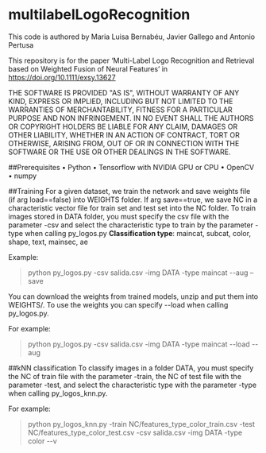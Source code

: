 # multilabelLogoRecognition

This code is authored by Maria Luisa Bernabéu, Javier Gallego and Antonio Pertusa

This repository is for the paper ‘Multi-Label Logo Recognition and Retrieval based on Weighted Fusion of Neural Features’ in https://doi.org/10.1111/exsy.13627

THE SOFTWARE IS PROVIDED "AS IS", WITHOUT WARRANTY OF ANY KIND, EXPRESS OR IMPLIED, INCLUDING BUT NOT LIMITED TO THE WARRANTIES OF MERCHANTABILITY, FITNESS FOR A PARTICULAR PURPOSE AND NON INFRINGEMENT. IN NO EVENT SHALL THE AUTHORS OR COPYRIGHT HOLDERS BE LIABLE FOR ANY CLAIM, DAMAGES OR OTHER LIABILITY, WHETHER IN AN ACTION OF CONTRACT, TORT OR OTHERWISE, ARISING FROM, OUT OF OR IN CONNECTION WITH THE SOFTWARE OR THE USE OR OTHER DEALINGS IN THE SOFTWARE.

##Prerequisites
•	Python
•	Tensorflow with NVIDIA GPU or CPU
•	OpenCV
•	numpy

##Training
For a given dataset, we train the network and save weights file (if arg load==false) into WEIGHTS folder. If arg save==true, we save NC in a characteristic vector file for train set and test set into the NC folder. To train images stored in DATA folder, you must specify the csv file with the parameter -csv and  select the characteristic type to train by the parameter -type when calling py_logos.py
**Classification type**: maincat, subcat, color, shape, text, mainsec, ae


Example:
>	python py_logos.py -csv salida.csv -img DATA -type maincat --aug –save


You can download the weights from trained models, unzip and put them into WEIGHTS/. To use the weights you can specify --load  when calling py_logos.py.

For example:
>	python py_logos.py -csv salida.csv -img DATA -type maincat --load --aug

##kNN classification
 To classify images in a folder DATA, you must  specify the NC of train file with the parameter -train, the NC of test file with the parameter -test, and select the characteristic type with the parameter -type when calling py_logos_knn.py.
 
For example:
> python py_logos_knn.py -train NC/features_type_color_train.csv -test NC/features_type_color_test.csv -csv salida.csv -img DATA -type color --v




